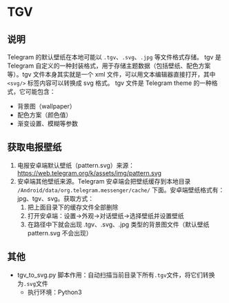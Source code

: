 # TGV

## 说明

Telegram 的默认壁纸在本地可能以 `.tgv`、`.svg`、`.jpg` 等文件格式存储。
tgv 是 Telegram 自定义的一种封装格式，用于存储主题数据（包括壁纸、配色方案等）。tgv 文件本身其实就是一个 xml 文件，可以用文本编辑器直接打开，其中 `<svg/>` 标签内容可以转换成 svg 格式。
tgv 文件是 Telegram theme 的一种格式，它可能包含：

- 背景图（wallpaper）
- 配色方案（颜色值）
- 渐变设置、模糊等参数



## 获取电报壁纸

1. 电报安卓端默认壁纸（pattern.svg）来源：https://web.telegram.org/k/assets/img/pattern.svg
2. 安卓端其他壁纸来源。Telegram 安卓端会把壁纸缓存到本地目录 `/Android/data/org.telegram.messenger/cache/` 下面。安卓端壁纸格式有：jpg、tgv、svg。获取方式：
   1. 把上面目录下的缓存文件全部删除
   2. 打开安卓端：设置->外观->对话壁纸->选择壁纸并设置壁纸
   3. 在路径中下就会出现 .tgv、.svg、.jpg 类型的背景图文件（默认壁纸 pattern.svg 不会出现）




## 其他

- tgv_to_svg.py 脚本作用：自动扫描当前目录下所有`.tgv`文件，将它们转换为`.svg`文件
  - 执行环境：Python3









